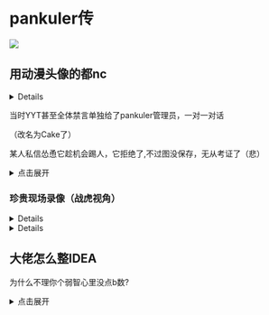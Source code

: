 # pankuler传

![](/others/pankuler传/1.png)

## 用动漫头像的都nc

<details>
  
![](/others/pankuler传/2.png)
  
</details>

当时YYT甚至全体禁言单独给了pankuler管理员，一对一对话

（改名为Cake了）

某人私信怂恿它趁机会踢人，它拒绝了,不过图没保存，无从考证了（悲）

<details>
<summary>点击展开</summary>

![这是啥](/others/pankuler传/1732977448869.png)
![这是啥](/others/pankuler传/1732977448880.jpg)

</details>

### 珍贵现场录像（战虎视角）
<details>
<video controls width="640" height="360">
  <source src="/others/pankuler%E4%BC%A0/Screenrecorder-2024-04-16-19-59-50-487.mp4" type="video/mp4">
  您的浏览器不支持视频播放。
</video>
</details>

<details>
<video controls width="640" height="360">
  <source src="/others/pankuler%E4%BC%A0/Video_21868113859052.mp4" type="video/mp4">
  您的浏览器不支持视频播放。
</video>
</details>





## 大佬怎么整IDEA

为什么不理你个弱智心里没点b数?

<details>

<summary>点击展开</summary>

![](/others/pankuler传/3.png)

</details>
